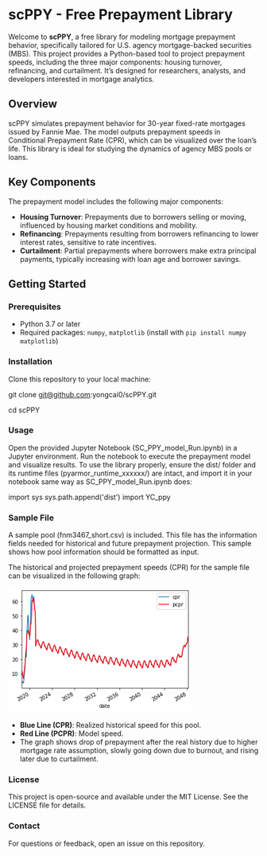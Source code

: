 # scPPY - Free Prepayment Library

Welcome to **scPPY**, a free library for modeling mortgage prepayment behavior, specifically tailored for U.S. agency mortgage-backed securities (MBS). This project provides a Python-based tool to project prepayment speeds, including the three major components: housing turnover, refinancing, and curtailment. It’s designed for researchers, analysts, and developers interested in mortgage analytics.

## Overview
scPPY simulates prepayment behavior for 30-year fixed-rate mortgages issued by Fannie Mae. The model outputs prepayment speeds in Conditional Prepayment Rate (CPR), which can be visualized over the loan’s life. This library is ideal for studying the dynamics of agency MBS pools or loans.

## Key Components
The prepayment model includes the following major components:
- **Housing Turnover**: Prepayments due to borrowers selling or moving, influenced by housing market conditions and mobility.
- **Refinancing**: Prepayments resulting from borrowers refinancing to lower interest rates, sensitive to rate incentives.
- **Curtailment**: Partial prepayments where borrowers make extra principal payments, typically increasing with loan age and borrower savings.

## Getting Started
### Prerequisites
- Python 3.7 or later
- Required packages: `numpy`, `matplotlib` (install with `pip install numpy matplotlib`)

### Installation
Clone this repository to your local machine:

git clone git@github.com:yongcai0/scPPY.git

cd scPPY

### Usage
Open the provided Jupyter Notebook (SC_PPY_model_Run.ipynb) in a Jupyter environment.
Run the notebook to execute the prepayment model and visualize results.
To use the library properly, ensure the dist/ folder and its runtime files (pyarmor_runtime_xxxxxx/) are intact, and import it in your notebook same way as SC_PPY_model_Run.ipynb does:

import sys
sys.path.append('dist')
import YC_ppy

### Sample File
A sample pool (fnm3467_short.csv) is included. This file has the information fields needed for historical and future prepayment projection. This sample shows how pool information should be formatted as input.

The historical and projected prepayment speeds (CPR) for the sample file can be visualized in the following graph:

![Prepayment Graph](https://github.com/yongcai0/scPPY/raw/main/fnm3467ppy.png)

- **Blue Line (CPR)**: Realized historical speed for this pool.
- **Red Line (PCPR)**: Model speed.
- The graph shows drop of prepayment after the real history due to higher mortgage rate assumption, slowly going down due to burnout, and rising later due to curtailment.

### License
This project is open-source and available under the MIT License. See the LICENSE file for details.

### Contact
For questions or feedback, open an issue on this repository.

